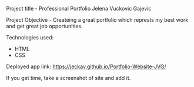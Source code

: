 
Project title  - Professional Portfolio Jelena Vuckovic Gajevic

Project Objective - Createing a great portfolio which represts my best work and get great job opportunities.

Technologies used:
   - HTML
   - CSS 
   
Deployed app link: https://jeckav.github.io/Portfolio-Website-JVG/

If you get time, take a screenshot of site and add it.